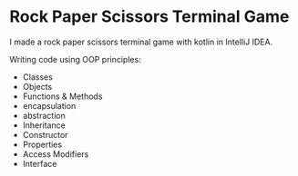 # Rock Paper Scissors Terminal Game

I made a rock paper scissors terminal game with kotlin in IntelliJ IDEA.

Writing code using OOP principles:
- Classes 
- Objects
- Functions & Methods
- encapsulation
- abstraction
- Inheritance
- Constructor
- Properties
- Access Modifiers
- Interface
